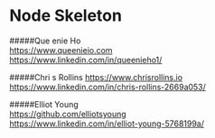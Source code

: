# Node Skeleton

#####Que enie Ho  
https://www.queenieio.com  
https://www.linkedin.com/in/queenieho1/  

#####Chri s Rollins 
https://www.chrisrollins.io  
https://www.linkedin.com/in/chris-rollins-2669a053/  


#####Elliot Young  
https://github.com/elliotsyoung    
https://www.linkedin.com/in/elliot-young-5768199a/    
